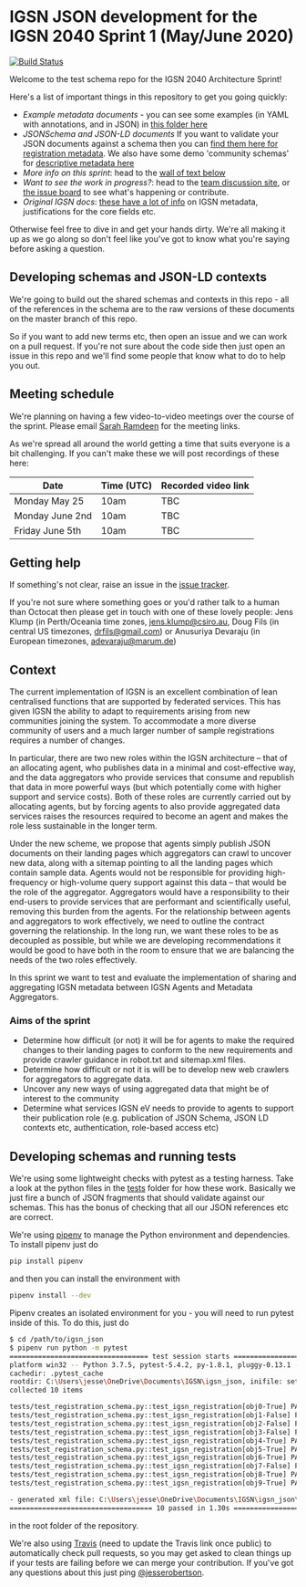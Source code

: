 # IGSN JSON development for the IGSN 2040 Sprint 1 (May/June 2020)

[![Build Status](https://travis-ci.org/IGSN/igsn-json.svg?branch=master)](https://travis-ci.org/IGSN/igsn-json)

Welcome to the test schema repo for the IGSN 2040 Architecture Sprint!

Here's a list of important things in this repository to get you going quickly:

- _Example metadata documents_ - you can see some examples (in YAML with annotations, and in JSON) in [this folder here](https://github.com/IGSN/igsn-json/blob/master/examples/examples.md)
- _JSONSchema and JSON-LD documents_ If you want to validate your JSON documents against a schema then you can [find them here for registration metadata](https://github.com/IGSN/igsn-json/tree/master/schema.igsn.org/json/registration/v0.1). We also have some demo 'community schemas' for [descriptive metadata here](https://github.com/IGSN/igsn-json/tree/master/schema.igsn.org/json/description)
- _More info on this sprint_: head to the [wall of text below](https://github.com/IGSN/igsn_json#context)
- _Want to see the work in progress?_: head to the [team discussion site](https://github.com/orgs/IGSN/teams/igsn-2040-sprint), or [the issue board](https://github.com/IGSN/igsn-json/issues) to see what's happening or contribute.
- _Original IGSN docs_: [these have a lot of info](https://igsn.github.io/) on IGSN metadata, justifications for the core fields etc.

Otherwise feel free to dive in and get your hands dirty. We're all making it up as we go along so don't feel like you've got to know what you're saying before asking a question.

## Developing schemas and JSON-LD contexts

We're going to build out the shared schemas and contexts in this repo - all of the references in the schema are to the raw versions of these documents on the master branch of this repo.

So if you want to add new terms etc, then open an issue and we can work on a pull request. If you're not sure about the code side then just open an issue in this repo and we'll find some people that know what to do to help you out.

## Meeting schedule

We're planning on having a few video-to-video meetings over the course of the sprint. Please email [Sarah Ramdeen](sramdeen@ldeo.columbia.edu) for the meeting links.

As we're spread all around the world getting a time that suits everyone is a bit challenging. If you can't make these we will post recordings of these here:

| Date            | Time (UTC) | Recorded video link |
| --------------- | ---------- | ------------------- |
| Monday May 25   | 10am       | TBC                 |
| Monday June 2nd | 10am       | TBC                 |
| Friday June 5th | 10am       | TBC                 |

## Getting help

If something's not clear, raise an issue in the [issue tracker](https://github.com/IGSN/igsn-json/issues).

If you're not sure where something goes or you'd rather talk to a human than Octocat then please get in touch with one of these lovely people: Jens Klump (in Perth/Oceania time zones, [jens.klump@csiro.au](mailto:jens.klump@csiro.au), Doug Fils (in central US timezones, [drfils@gmail.com](mailto:drfils@gmail.com)) or Anusuriya Devaraju (in European timezones, [adevaraju@marum.de](adevaraju@marum.de))

## Context

The current implementation of IGSN is an excellent combination of lean centralised functions that are supported by federated services. This has given IGSN the ability to adapt to requirements arising from new communities joining the system. To accommodate a more diverse community of users and a much larger number of sample registrations requires a number of changes.

In particular, there are two new roles within the IGSN architecture – that of an allocating agent, who publishes data in a minimal and cost-effective way, and the data aggregators who provide services that consume and republish that data in more powerful ways (but which potentially come with higher support and service costs). Both of these roles are currently carried out by allocating agents, but by forcing agents to also provide aggregated data services raises the resources required to become an agent and makes the role less sustainable in the longer term.

Under the new scheme, we propose that agents simply publish JSON documents on their landing pages which aggregators can crawl to uncover new data, along with a sitemap pointing to all the landing pages which contain sample data. Agents would not be responsible for providing high-frequency or high-volume query support against this data – that would be the role of the aggregator. Aggregators would have a responsibility to their end-users to provide services that are performant and scientifically useful, removing this burden from the agents.
For the relationship between agents and aggregators to work effectively, we need to outline the contract governing the relationship. In the long run, we want these roles to be as decoupled as possible, but while we are developing recommendations it would be good to have both in the room to ensure that we are balancing the needs of the two roles effectively.

In this sprint we want to test and evaluate the implementation of sharing and aggregating IGSN metadata between IGSN Agents and Metadata Aggregators.

### Aims of the sprint

- Determine how difficult (or not) it will be for agents to make the required changes to their landing pages to conform to the new requirements and provide crawler guidance in robot.txt and sitemap.xml files.
- Determine how difficult or not it is will be to develop new web crawlers for aggregators to aggregate data.
- Uncover any new ways of using aggregated data that might be of interest to the community
- Determine what services IGSN eV needs to provide to agents to support their publication role (e.g. publication of JSON Schema, JSON LD contexts etc, authentication, role-based access etc)

## Developing schemas and running tests

We're using some lightweight checks with pytest as a testing harness. Take a look at the python files in the [tests](https://github.com/IGSN/igsn-json/tree/master/tests) folder for how these work. Basically we just fire a bunch of JSON fragments that should validate against our schemas. This has the bonus of checking that all our JSON references etc are correct.

We're using [pipenv](https://pipenv.pypa.io/en/latest/) to manage the Python environment and dependencies. To install pipenv just do

```bash
pip install pipenv
```

and then you can install the environment with

```bash
pipenv install --dev
```

Pipenv creates an isolated environment for you - you will need to run pytest inside of this. To do this, just do

```bash
$ cd /path/to/igsn_json
$ pipenv run python -m pytest
================================== test session starts ===================================
platform win32 -- Python 3.7.5, pytest-5.4.2, py-1.8.1, pluggy-0.13.1 -- c:\users\jesse\.virtualenvs\igsn_json-uu6qpojl\scripts\python.exe
cachedir: .pytest_cache
rootdir: C:\Users\jesse\OneDrive\Documents\IGSN\igsn_json, inifile: setup.cfg
collected 10 items

tests/test_registration_schema.py::test_igsn_registration[obj0-True] PASSED         [ 10%]
tests/test_registration_schema.py::test_igsn_registration[obj1-False] PASSED        [ 20%]
tests/test_registration_schema.py::test_igsn_registration[obj2-False] PASSED        [ 30%]
tests/test_registration_schema.py::test_igsn_registration[obj3-False] PASSED        [ 40%]
tests/test_registration_schema.py::test_igsn_registration[obj4-True] PASSED         [ 50%]
tests/test_registration_schema.py::test_igsn_registration[obj5-True] PASSED         [ 60%]
tests/test_registration_schema.py::test_igsn_registration[obj6-True] PASSED         [ 70%]
tests/test_registration_schema.py::test_igsn_registration[obj7-False] PASSED        [ 80%]
tests/test_registration_schema.py::test_igsn_registration[obj8-True] PASSED         [ 90%]
tests/test_registration_schema.py::test_igsn_registration[obj9-True] PASSED         [100%]

- generated xml file: C:\Users\jesse\OneDrive\Documents\IGSN\igsn_json\tests\reports\test-output.junit.xml -
=================================== 10 passed in 1.30s ===================================

```

in the root folder of the repository.

We're also using [Travis](xx) (need to update the Travis link once public) to automatically check pull requests, so you may get asked to clean things up if your tests are failing before we can merge your contribution. If you've got any questions about this just ping [@jesserobertson](https://github.com/jesserobertson).
